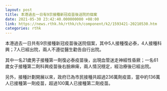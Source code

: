 ```yaml
---
layout: post
title: 本港過去一日有9宗接種新冠疫苗後送院的個案
date: 2021-05-30 23:42:40.000000000 +08:00
link: https://news.rthk.hk/rthk/ch/component/k2/1593421-20210530.htm
categories: rthk
---
```


本港過去一日共有9宗接種新冠疫苗後送院個案，其中5人接種復必泰，4人接種科興；7人已經出院，兩人不遵從醫生勸告自行出院。

其中一名21歲男子接種第一劑復必泰疫苗後，出現血管迷走神經性昏厥；一名61歲女子接種第二劑科興疫苗後右臉麻痺，兩人情況穩定，經治療後已經出院。

另外，接種計劃開展以來，政府已為市民接種共超過236萬劑疫苗，當中約136萬人已接種第一劑疫苗，超過100萬人已接種第二劑疫苗。
